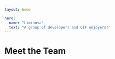 ```yaml
---
layout: home

hero:
  name: "Liminova"
  text: "A group of developers and CTF enjoyers!"
---
```


<script setup>
import { VPTeamMembers } from "vitepress/theme";

const members = [
    {
        avatar: "https://avatars.githubusercontent.com/u/52886388?v=4",
        name: "Rylie",
        title: "resident troller, CTF division",
        links: [
            { icon: "github", link: "https://github.com/j1nxie" },
            { icon: "twitter", link: "https://x.com/_lumi9" },
            {
                icon: {
                    svg: '<svg role="img" viewBox="0 0 24 24" xmlns="http://www.w3.org/2000/svg"><title>osu!</title><path d="M7.698 10.362c-.1855-.2184-.4189-.3905-.7002-.5162-.2813-.1257-.6104-.1885-.9874-.1885s-.7046.0628-.9829.1885-.5088.2978-.6912.5162c-.1827.2185-.3203.4773-.413.7765-.0928.2993-.1391.6194-.1391.9605 0 .3412.0463.6584.1391.9516.0927.2933.2303.5491.413.7675.1824.2185.4129.3891.6912.5116.2783.1226.6059.1841.9829.1841s.7061-.0615.9875-.1841c.2813-.1226.5146-.2931.7002-.5116.1855-.2184.3231-.4742.413-.7675.0897-.2931.1346-.6104.1346-.9516 0-.3411-.0449-.6612-.1346-.9605-.0899-.2992-.2276-.558-.4131-.7765zm-.965 2.8096c-.1467.2484-.3875.3725-.7227.3725-.3291 0-.567-.1241-.7136-.3725-.1467-.2483-.2199-.6059-.2199-1.0727s.0732-.8243.2199-1.0727c.1466-.2482.3844-.3725.7136-.3725.3352 0 .5759.1243.7227.3725.1466.2484.2199.6059.2199 1.0727.0001.4668-.0733.8245-.2199 1.0727zm11.8894-.8303-.0898-4.3896a4.5409 4.5409 0 0 1 .6912-.0539c.2334 0 .4668.0179.7002.0539l-.0898 4.3896c-.2096.0359-.41.0538-.6015.0538a3.4957 3.4957 0 0 1-.6103-.0538zm1.3196 1.4003c0 .2215-.0179.443-.0538.6643a4.2055 4.2055 0 0 1-.6553.0538 4.1414 4.1414 0 0 1-.6642-.0538 4.0882 4.0882 0 0 1-.0539-.6553c0-.2154.018-.4367.0539-.6643a4.0876 4.0876 0 0 1 .6552-.0538c.2155 0 .4368.018.6643.0538.0359.2276.0538.446.0538.6553zm-3.2226-4.0305c.2095 0 .422.018.6373.0539v4.4614c-.1916.0659-.4443.1302-.7585.193-.3141.0629-.6418.0943-.9829.0943-.3052 0-.5985-.024-.8798-.0718-.2813-.0479-.5282-.1495-.7405-.3052-.2125-.1555-.3815-.3829-.5072-.6823-.1257-.2991-.1885-.697-.1885-1.1938V9.765a3.8725 3.8725 0 0 1 .6373-.0539c.2094 0 .4219.018.6373.0539v2.4596c0 .2455.0194.4474.0584.6059.0388.1586.0988.2843.1795.377a.6606.6606 0 0 0 .3007.1974c.1197.0391.2603.0584.4219.0584.2214 0 .407-.0209.5566-.0628V9.765a3.8218 3.8218 0 0 1 .6284-.0539zm-4.3625 2.6841c.0538.1497.0808.3321.0808.5476 0 .2215-.0464.428-.1392.6194-.0928.1916-.2274.3577-.4039.4982-.1766.1407-.3905.2514-.6418.3322-.2514.0808-.5356.1212-.8528.1212a5.2984 5.2984 0 0 1-.395-.0135 3.1226 3.1226 0 0 1-.3456-.0448 4.0482 4.0482 0 0 1-.3277-.0763 3.9336 3.9336 0 0 1-.35-.1166 2.5768 2.5768 0 0 1 .0852-.4893 3.0737 3.0737 0 0 1 .1751-.4802c.1975.0779.3844.1362.561.1751.1765.039.3605.0584.5521.0584.0838 0 .175-.0075.2738-.0225a.9945.9945 0 0 0 .2737-.0808.6467.6467 0 0 0 .2109-.1526c.0569-.0628.0853-.145.0853-.2469 0-.1436-.0434-.2469-.1302-.3097-.0868-.0628-.208-.1181-.3636-.1661l-.5565-.1616c-.3352-.0956-.5969-.2379-.7855-.4263-.1885-.1886-.2827-.4713-.2827-.8484 0-.4547.163-.8108.4892-1.0682.3261-.2573.7705-.386 1.333-.386.2334 0 .4638.0211.6913.0629.2273.0419.4578.1048.6912.1885-.012.1557-.0419.3173-.0897.4847-.048.1676-.1048.3142-.1706.4398a3.58 3.58 0 0 0-.4757-.1571 2.18 2.18 0 0 0-.5477-.0673c-.2034 0-.3621.0314-.4758.0943-.1137.0629-.1705.1631-.1705.3007 0 .1317.0403.2244.1211.2783.0809.0538.1959.1048.3456.1526l.5117.1526c.1675.048.3187.1063.4533.1751.1347.0688.2498.1541.3456.2558.0958.1016.1707.2272.2246.3768zM12 0C5.3726 0 0 5.3726 0 12.0001 0 18.6273 5.3726 24 12 24c6.6275 0 12-5.3727 12-11.9999C24 5.3726 18.6275 0 12 0zm0 22.8c-5.9647 0-10.8-4.8354-10.8-10.7999C1.2 6.0353 6.0353 1.2 12 1.2s10.8 4.8353 10.8 10.8001C22.8 17.9646 17.9647 22.8 12 22.8z"/></svg>'
                },
                link: "https://osu.ppy.sh/u/14585583",
            },
        ],
    },
    {
        avatar: "https://avatars.githubusercontent.com/u/107946882?v=4",
        name: "Peachy",
        links: [
            { icon: "github", link: "https://github.com/Peachy72" },
        ],
    },
    {
        avatar: "https://avatars.githubusercontent.com/u/20481024?v=4",
        name: "Delnegend",
        links: [
            { icon: "github", link: "https://github.com/Delnegend" },
        ],
    },
    {
        avatar: "https://avatars.githubusercontent.com/u/92161394?v=4",
        name: "Ellimac",
        links: [
            { icon: "github", link: "https://github.com/EllimacH" },
        ],
    },
    {
        avatar: "https://avatars.githubusercontent.com/u/101856461?v=4",
        name: "Maxim",
        links: [
            { icon: "github", link: "https://github.com/GHCMaxim" },
        ],
    },
    {
        avatar: "https://avatars.githubusercontent.com/u/44142531?v=4",
        name: "NamSPro",
        links: [
            { icon: "github", link: "https://github.com/NamSPro" },
            {
                icon: {
                    svg: '<svg role="img" viewBox="0 0 24 24" xmlns="http://www.w3.org/2000/svg"><title>osu!</title><path d="M7.698 10.362c-.1855-.2184-.4189-.3905-.7002-.5162-.2813-.1257-.6104-.1885-.9874-.1885s-.7046.0628-.9829.1885-.5088.2978-.6912.5162c-.1827.2185-.3203.4773-.413.7765-.0928.2993-.1391.6194-.1391.9605 0 .3412.0463.6584.1391.9516.0927.2933.2303.5491.413.7675.1824.2185.4129.3891.6912.5116.2783.1226.6059.1841.9829.1841s.7061-.0615.9875-.1841c.2813-.1226.5146-.2931.7002-.5116.1855-.2184.3231-.4742.413-.7675.0897-.2931.1346-.6104.1346-.9516 0-.3411-.0449-.6612-.1346-.9605-.0899-.2992-.2276-.558-.4131-.7765zm-.965 2.8096c-.1467.2484-.3875.3725-.7227.3725-.3291 0-.567-.1241-.7136-.3725-.1467-.2483-.2199-.6059-.2199-1.0727s.0732-.8243.2199-1.0727c.1466-.2482.3844-.3725.7136-.3725.3352 0 .5759.1243.7227.3725.1466.2484.2199.6059.2199 1.0727.0001.4668-.0733.8245-.2199 1.0727zm11.8894-.8303-.0898-4.3896a4.5409 4.5409 0 0 1 .6912-.0539c.2334 0 .4668.0179.7002.0539l-.0898 4.3896c-.2096.0359-.41.0538-.6015.0538a3.4957 3.4957 0 0 1-.6103-.0538zm1.3196 1.4003c0 .2215-.0179.443-.0538.6643a4.2055 4.2055 0 0 1-.6553.0538 4.1414 4.1414 0 0 1-.6642-.0538 4.0882 4.0882 0 0 1-.0539-.6553c0-.2154.018-.4367.0539-.6643a4.0876 4.0876 0 0 1 .6552-.0538c.2155 0 .4368.018.6643.0538.0359.2276.0538.446.0538.6553zm-3.2226-4.0305c.2095 0 .422.018.6373.0539v4.4614c-.1916.0659-.4443.1302-.7585.193-.3141.0629-.6418.0943-.9829.0943-.3052 0-.5985-.024-.8798-.0718-.2813-.0479-.5282-.1495-.7405-.3052-.2125-.1555-.3815-.3829-.5072-.6823-.1257-.2991-.1885-.697-.1885-1.1938V9.765a3.8725 3.8725 0 0 1 .6373-.0539c.2094 0 .4219.018.6373.0539v2.4596c0 .2455.0194.4474.0584.6059.0388.1586.0988.2843.1795.377a.6606.6606 0 0 0 .3007.1974c.1197.0391.2603.0584.4219.0584.2214 0 .407-.0209.5566-.0628V9.765a3.8218 3.8218 0 0 1 .6284-.0539zm-4.3625 2.6841c.0538.1497.0808.3321.0808.5476 0 .2215-.0464.428-.1392.6194-.0928.1916-.2274.3577-.4039.4982-.1766.1407-.3905.2514-.6418.3322-.2514.0808-.5356.1212-.8528.1212a5.2984 5.2984 0 0 1-.395-.0135 3.1226 3.1226 0 0 1-.3456-.0448 4.0482 4.0482 0 0 1-.3277-.0763 3.9336 3.9336 0 0 1-.35-.1166 2.5768 2.5768 0 0 1 .0852-.4893 3.0737 3.0737 0 0 1 .1751-.4802c.1975.0779.3844.1362.561.1751.1765.039.3605.0584.5521.0584.0838 0 .175-.0075.2738-.0225a.9945.9945 0 0 0 .2737-.0808.6467.6467 0 0 0 .2109-.1526c.0569-.0628.0853-.145.0853-.2469 0-.1436-.0434-.2469-.1302-.3097-.0868-.0628-.208-.1181-.3636-.1661l-.5565-.1616c-.3352-.0956-.5969-.2379-.7855-.4263-.1885-.1886-.2827-.4713-.2827-.8484 0-.4547.163-.8108.4892-1.0682.3261-.2573.7705-.386 1.333-.386.2334 0 .4638.0211.6913.0629.2273.0419.4578.1048.6912.1885-.012.1557-.0419.3173-.0897.4847-.048.1676-.1048.3142-.1706.4398a3.58 3.58 0 0 0-.4757-.1571 2.18 2.18 0 0 0-.5477-.0673c-.2034 0-.3621.0314-.4758.0943-.1137.0629-.1705.1631-.1705.3007 0 .1317.0403.2244.1211.2783.0809.0538.1959.1048.3456.1526l.5117.1526c.1675.048.3187.1063.4533.1751.1347.0688.2498.1541.3456.2558.0958.1016.1707.2272.2246.3768zM12 0C5.3726 0 0 5.3726 0 12.0001 0 18.6273 5.3726 24 12 24c6.6275 0 12-5.3727 12-11.9999C24 5.3726 18.6275 0 12 0zm0 22.8c-5.9647 0-10.8-4.8354-10.8-10.7999C1.2 6.0353 6.0353 1.2 12 1.2s10.8 4.8353 10.8 10.8001C22.8 17.9646 17.9647 22.8 12 22.8z"/></svg>'
                },
                link: "https://osu.ppy.sh/u/11387006",
            },
        ],
    },
    {
        avatar: "https://avatars.githubusercontent.com/u/92439990?v=4",
        name: "beerpsi",
        links: [
            { icon: "github", link: "https://github.com/beer-psi" },
        ],
    },
    {
        avatar: "/sorako.jpg",
        name: "Sorako",
        title: "happy to be here",
        links: [],
    },
]
</script>

<h1>Meet the Team</h1>

<VPTeamMembers size="medium" :members="members" />
